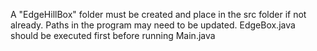 A "EdgeHillBox" folder must be created and place in the src folder if not already.
Paths in the program may need to be updated.
EdgeBox.java should be executed first before running Main.java
